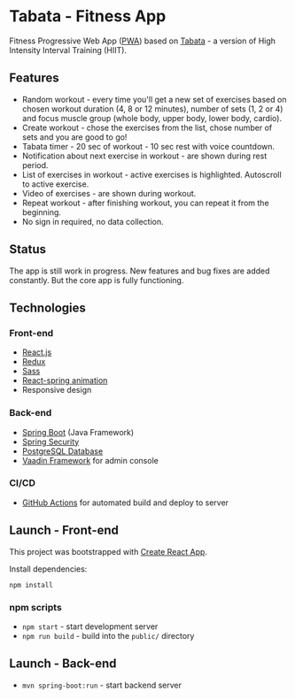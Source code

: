# Tabata - Fitness App

Fitness Progressive Web App ([PWA](https://ramonak.io/posts/what-is-progressive-web-app)) based on [Tabata](https://en.wikipedia.org/wiki/High-intensity_interval_training#Tabata_regimen) - a version of High Intensity Interval Training (HIIT).

## Features

- Random workout - every time you'll get a new set of exercises based on chosen workout duration (4, 8 or 12 minutes), number of sets (1, 2 or 4) and focus muscle group (whole body, upper body, lower body, cardio).
- Create workout - chose the exercises from the list, chose number of sets and you are good to go!
- Tabata timer - 20 sec of workout - 10 sec rest with voice countdown.
- Notification about next exercise in workout - are shown during rest period.
- List of exercises in workout - active exercises is highlighted. Autoscroll to active exercise.
- Video of exercises - are shown during workout.
- Repeat workout - after finishing workout, you can repeat it from the beginning.
- No sign in required, no data collection.

## Status

The app is still work in progress. New features and bug fixes are added constantly. But the core app is fully functioning.

## Technologies

### Front-end

- [React.js](https://reactjs.org/)
- [Redux](https://redux.js.org/)
- [Sass](https://sass-lang.com/)
- [React-spring animation](https://www.react-spring.io/)
- Responsive design

### Back-end

- [Spring Boot](https://spring.io/projects/spring-boot) (Java Framework)
- [Spring Security](https://spring.io/projects/spring-security)
- [PostgreSQL Database](https://www.postgresql.org/)
- [Vaadin Framework](https://vaadin.com/) for admin console

### CI/CD

- [GitHub Actions](https://github.com/features/actions) for automated build and deploy to server

## Launch - Front-end

This project was bootstrapped with [Create React App](https://github.com/facebook/create-react-app).

Install dependencies:

```
npm install
```

### npm scripts

* `npm start` - start development server
* `npm run build` - build into the `public/` directory

## Launch - Back-end

* `mvn spring-boot:run` - start backend server
